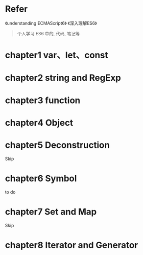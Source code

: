 # Refer
《understanding ECMAScript6》
《深入理解ES6》  

> 个人学习 ES6 中的, 代码, 笔记等

# chapter1 var、let、const

# chapter2 string and RegExp

# chapter3 function

# chapter4 Object

# chapter5 Deconstruction
Skip  

# chapter6 Symbol
to do

# chapter7 Set and Map
Skip

# chapter8 Iterator and Generator